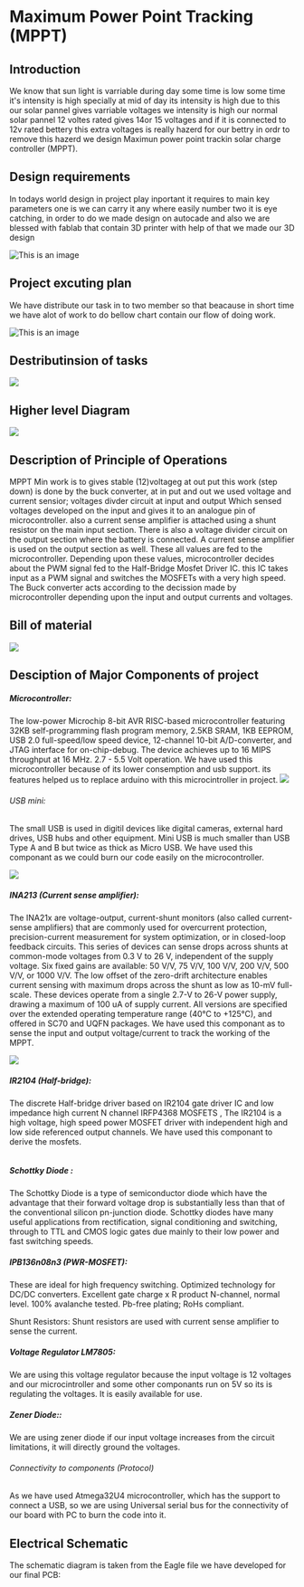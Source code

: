 # Maximum Power Point Tracking (MPPT)

## Introduction
We know that sun light is varriable during day some time is low some time it's intensity is high specially at mid of day its intensity is high due to this our solar pannel gives varriable voltages we intensity is high our normal solar pannel 12 voltes rated  gives 14or 15 voltages and if it is connected to 12v rated bettery this extra voltages is really hazerd for our bettry in ordr to remove this hazerd we design Maximun power point trackin solar charge controller (MPPT).

## Design requirements
In todays world design in project play inportant it requires to main key parameters one is we can carry it any where easily number two it is eye catching, in order to do we made design on autocade and also we are blessed with fablab that contain 3D printer with help of that we made our 3D design

![This is an image](https://github.com/engrtanveerahmed/MPPT/blob/main/auto%20cade%20design%20pics/req.jpeg?raw=true)

## Project excuting plan
We have distribute our task in to two member so that beacause in short time we have alot of work to do bellow chart contain our flow of doing work. 

![This is an image](https://github.com/engrtanveerahmed/MPPT/blob/main/pic%20of%20major%20component/excutint%20plan.PNG?raw=true)

## Destributinsion of tasks

![](https://github.com/engrtanveerahmed/MPPT/blob/main/pic%20of%20major%20component/task%20distributins.PNG?raw=true)

## Higher level Diagram

![](https://github.com/engrtanveerahmed/MPPT/blob/main/pic%20of%20major%20component/BD.png?raw=true)

## Description of Principle of Operations
MPPT Min work is to gives stable (12)voltageg at out put this work (step down) is done by the buck converter, at in put and out we used voltage and current sensior; voltages divder circuit at input and output Which sensed voltages developed on the input and gives it to an analogue pin of microcontroller. also a current sense amplifier is attached using a shunt resistor on the main input section. There is also a voltage divider circuit on the output section where the battery is connected. A current sense amplifier is used on the output section as well. These all values are fed to the microcontroller. Depending upon these values, microcontroller decides about the PWM signal fed to the Half-Bridge Mosfet Driver IC. this IC takes input as a PWM signal and switches the MOSFETs with a very high speed. The Buck converter acts according to the decission made by microcontroller depending upon the input and output currents and voltages.

## Bill of material
![](https://github.com/engrtanveerahmed/MPPT/blob/main/pic%20of%20major%20component/bill%20of%20material.PNG?raw=true)

## Desciption of Major Components of project
##### Microcontroller:

The low-power Microchip 8-bit AVR RISC-based microcontroller featuring 32KB self-programming flash program memory, 2.5KB SRAM, 1KB EEPROM, USB 2.0 full-speed/low speed device, 12-channel 10-bit A/D-converter, and JTAG interface for on-chip-debug. The device achieves up to 16 MIPS throughput at 16 MHz. 2.7 - 5.5 Volt operation. We have used this microcontroller because of its lower consemption and usb support. its features helped us to replace arduino with this microcintroller in project.
![](https://github.com/engrtanveerahmed/MPPT/blob/main/pic%20of%20major%20component/micro%20controller.PNG?raw=true)

###### USB mini:
The small USB is used in digitil devices like digital cameras, external hard drives, USB hubs and other equipment. Mini USB is much smaller than USB Type A and B but twice as thick as Micro USB. We have used this componant as we could burn our code easily on the microcontroller.

![](https://github.com/engrtanveerahmed/MPPT/blob/main/pic%20of%20major%20component/usb%20min.PNG?raw=true)

##### INA213 (Current sense amplifier):
The INA21x are voltage-output, current-shunt monitors (also called current-sense amplifiers) that are commonly used for overcurrent protection, precision-current measurement for system optimization, or in closed-loop feedback circuits. This series of devices can sense drops across shunts at common-mode voltages from 0.3 V to 26 V, independent of the supply voltage. Six fixed gains are available: 50 V/V, 75 V/V, 100 V/V, 200 V/V, 500 V/V, or 1000 V/V. The low offset of the zero-drift architecture enables current sensing with maximum drops across the shunt as low as 10-mV full-scale. These devices operate from a single 2.7-V to 26-V power supply, drawing a maximum of 100 uA of supply current. All versions are specified over the extended operating temperature range (40°C to +125°C), and offered in SC70 and UQFN packages. We have used this componant as to sense the input and output voltage/current to track the working of the MPPT.

![](https://github.com/engrtanveerahmed/MPPT/blob/main/pic%20of%20major%20component/ir2104.png?raw=true)

##### IR2104 (Half-bridge):
The discrete Half-bridge driver based on IR2104 gate driver IC and low impedance high current N channel IRFP4368 MOSFETS , The IR2104 is a high voltage, high speed power MOSFET driver with independent high and low side referenced output channels. We have used this componant to derive the mosfets.

![]()

##### Schottky Diode :
The Schottky Diode is a type of semiconductor diode which have the advantage that their forward voltage drop is substantially less than that of the conventional silicon pn-junction diode. Schottky diodes have many useful applications from rectification, signal conditioning and switching, through to TTL and CMOS logic gates due mainly to their low power and fast switching speeds.

##### IPB136n08n3 (PWR-MOSFET):
These are ideal for high frequency switching. Optimized technology for DC/DC converters. Excellent gate charge x R product N-channel, normal level. 100% avalanche tested. Pb-free plating; RoHs compliant.


Shunt Resistors:
Shunt resistors are used with current sense amplifier to sense the current.

##### Voltage Regulator LM7805:
We are using this voltage regulator because the input voltage is 12 voltages and our microcintroller and some other componants run on 5V so its is regulating the voltages. It is easily available for use.



##### Zener Diode::
We are using zener diode if our input voltage increases from the circuit limitations, it will directly ground the voltages.

###### Connectivity to components (Protocol)
As we have used Atmega32U4 microcontroller, which has the support to connect a USB, so we are using Universal serial bus for the connectivity of our board with PC to burn the code into it.
## Electrical Schematic
The schematic diagram is taken from the Eagle file we have developed for our final PCB:
